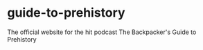 # guide-to-prehistory
The official website for the hit podcast The Backpacker's Guide to Prehistory
